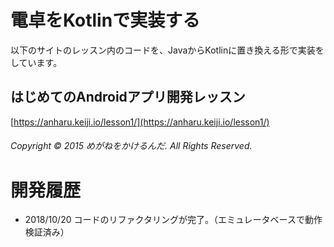# 電卓をKotlinで実装する

以下のサイトのレッスン内のコードを、JavaからKotlinに置き換える形で実装をしています。

## はじめてのAndroidアプリ開発レッスン
[https://anharu.keiji.io/lesson1/](https://anharu.keiji.io/lesson1/)
###### Copyright &copy; 2015 めがねをかけるんだ. All Rights Reserved.

# 開発履歴

- 2018/10/20 コードのリファクタリングが完了。（エミュレータベースで動作検証済み）